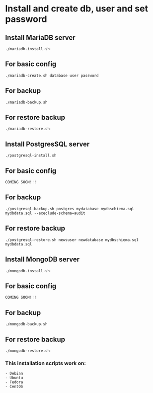 # Install and create db, user and set password

## Install MariaDB server

```
./mariadb-install.sh
```
## For basic config

```
./mariadb-create.sh database user password
```
## For backup

```
./mariadb-backup.sh
```

## For restore backup

```
./mariadb-restore.sh
```

## Install PostgresSQL server

```
./postgresql-install.sh
```

## For basic config

```
COMING SOON!!!
```
## For backup

```
./postgresql-backup.sh postgres mydatabase mydbschiema.sql mydbdata.sql --execlude-schema=audit
```
## For restore backup

```
./postgresql-restore.sh newsuser newdatabase mydbschiema.sql mydbdata.sql
```
## Install MongoDB server

```
./mongodb-install.sh
```

## For basic config

```
COMING SOON!!!
```

## For backup

```
./mongodb-backup.sh
```
## For restore backup

```
./mongodb-restore.sh
```

### This installation scripts work on:

```
- Debian
- Ubuntu
- Fedora
- CentOS
```
